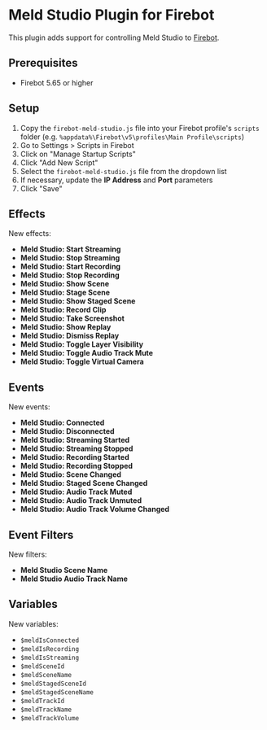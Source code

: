 # Meld Studio Plugin for Firebot

This plugin adds support for controlling Meld Studio to [Firebot](https://firebot.app).

## Prerequisites
- Firebot 5.65 or higher

## Setup

1. Copy the `firebot-meld-studio.js` file into your Firebot profile's `scripts` folder (e.g. `%appdata%\Firebot\v5\profiles\Main Profile\scripts`)
2. Go to Settings > Scripts in Firebot
3. Click on "Manage Startup Scripts"
4. Click "Add New Script"
5. Select the `firebot-meld-studio.js` file from the dropdown list
6. If necessary, update the **IP Address** and **Port** parameters
7. Click "Save"

## Effects

New effects:
- **Meld Studio: Start Streaming**
- **Meld Studio: Stop Streaming**
- **Meld Studio: Start Recording**
- **Meld Studio: Stop Recording**
- **Meld Studio: Show Scene**
- **Meld Studio: Stage Scene**
- **Meld Studio: Show Staged Scene**
- **Meld Studio: Record Clip**
- **Meld Studio: Take Screenshot**
- **Meld Studio: Show Replay**
- **Meld Studio: Dismiss Replay**
- **Meld Studio: Toggle Layer Visibility**
- **Meld Studio: Toggle Audio Track Mute**
- **Meld Studio: Toggle Virtual Camera**

## Events

New events:
- **Meld Studio: Connected**
- **Meld Studio: Disconnected**
- **Meld Studio: Streaming Started**
- **Meld Studio: Streaming Stopped**
- **Meld Studio: Recording Started**
- **Meld Studio: Recording Stopped**
- **Meld Studio: Scene Changed**
- **Meld Studio: Staged Scene Changed**
- **Meld Studio: Audio Track Muted**
- **Meld Studio: Audio Track Unmuted**
- **Meld Studio: Audio Track Volume Changed**

## Event Filters

New filters:
- **Meld Studio Scene Name**
- **Meld Studio Audio Track Name**

## Variables

New variables:
- `$meldIsConnected`
- `$meldIsRecording`
- `$meldIsStreaming`
- `$meldSceneId`
- `$meldSceneName`
- `$meldStagedSceneId`
- `$meldStagedSceneName`
- `$meldTrackId`
- `$meldTrackName`
- `$meldTrackVolume`